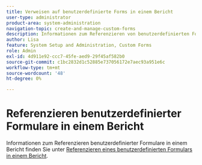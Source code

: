 ```yaml
---
title: Verweisen auf benutzerdefinierte Forms in einem Bericht
user-type: administrator
product-area: system-administration
navigation-topic: create-and-manage-custom-forms
description: Informationen zum Referenzieren von benutzerdefinierten Formularen in einem Bericht finden Sie im Artikel "Referenzieren eines benutzerdefinierten Formulars in einem Bericht".
author: Lisa
feature: System Setup and Administration, Custom Forms
role: Admin
exl-id: 4d911e92-ccc7-45fe-aed9-29f45af582b0
source-git-commit: c1bc2832d1c52885e737056172e7aec93a951e6c
workflow-type: tm+mt
source-wordcount: '48'
ht-degree: 0%

---
```


# Referenzieren benutzerdefinierter Formulare in einem Bericht

Informationen zum Referenzieren benutzerdefinierter Formulare in einem Bericht finden Sie unter [Referenzieren eines benutzerdefinierten Formulars in einem Bericht](../../../reports-and-dashboards/reports/creating-and-managing-reports/reference-custom-form-report.md).
